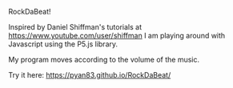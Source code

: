 RockDaBeat!


Inspired by Daniel Shiffman's tutorials at https://www.youtube.com/user/shiffman
I am playing around with Javascript using the P5.js library.

My program moves according to the volume of the music.

Try it here: https://pyan83.github.io/RockDaBeat/
